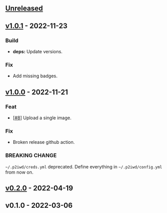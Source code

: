 <a name="unreleased"></a>
## [Unreleased]


<a name="v1.0.1"></a>
## [v1.0.1] - 2022-11-23
### Build
- **deps:** Update versions.

### Fix
- Add missing badges.


<a name="v1.0.0"></a>
## [v1.0.0] - 2022-11-21
### Feat
- [[#8](https://github.com/030/p2iwd/issues/8)] Upload a single image.

### Fix
- Broken release github action.

### BREAKING CHANGE

`~/.p2iwd/creds.yml` deprecated. Define
everything in `~/.p2iwd/config.yml` from now on.


<a name="v0.2.0"></a>
## [v0.2.0] - 2022-04-19

<a name="v0.1.0"></a>
## v0.1.0 - 2022-03-06

[Unreleased]: https://github.com/030/p2iwd/compare/v1.0.1...HEAD
[v1.0.1]: https://github.com/030/p2iwd/compare/v1.0.0...v1.0.1
[v1.0.0]: https://github.com/030/p2iwd/compare/v0.2.0...v1.0.0
[v0.2.0]: https://github.com/030/p2iwd/compare/v0.1.0...v0.2.0
